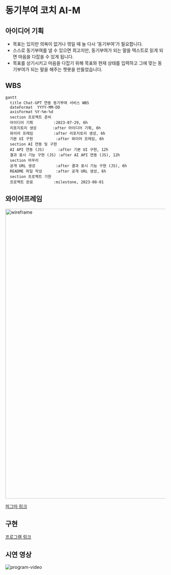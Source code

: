 # 동기부여 코치 AI-M

## 아이디어 기획
- 목표는 있지만 의욕이 없거나 꺾일 때 늘 다시 '동기부여'가 필요합니다.
- 스스로 동기부여를 낼 수 있으면 최고지만, 동기부여가 되는 말을 텍스트로 읽게 되면 마음을 다잡을 수 있게 됩니다.
- 목표를 상기시키고 마음을 다잡기 위해 목표와 현재 상태를 입력하고 그에 맞는 동기부여가 되는 말을 해주는 챗봇을 만들었습니다.

## WBS
```mermaid
gantt
  title Chat-GPT 연동 동기부여 서비스 WBS
  dateFormat  YYYY-MM-DD
  axisFormat %Y-%m-%d
  section 프로젝트 준비
  아이디어 기획         :2023-07-29, 6h
  리포지토리 생성       :after 아이디어 기획, 6h
  와이어 프레임         :after 리포지토리 생성, 6h
  기본 UI 구현          :after 와이어 프레임, 6h
  section AI 연동 및 구현
  AI API 연동 (JS)      :after 기본 UI 구현, 12h
  결과 표시 기능 구현 (JS) :after AI API 연동 (JS), 12h
  section 마무리
  공개 URL 생성         :after 결과 표시 기능 구현 (JS), 6h
  README 파일 작성      :after 공개 URL 생성, 6h
  section 프로젝트 기한
  프로젝트 완료         :milestone, 2023-08-01
```

## 와이어프레임
<img width="911" alt="wireframe" src="https://github.com/user-attachments/assets/e39dd143-bf47-42e6-9825-f68a19d53aff">

[피그마 링크](https://www.figma.com/design/pJDMri393hCWavvNmTVN0E/AIM?node-id=0-1&t=GxYUCK5Ys65OCrY9-1)

## 구현
[프로그램 링크](https://donggyu-kim1.github.io/AI-motivation/)

## 시연 영상
![program-video](https://github.com/user-attachments/assets/ed346331-566e-4d94-b4b6-9b2e90e15407)
